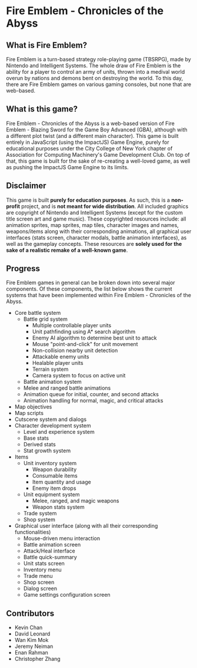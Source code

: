 Fire Emblem - Chronicles of the Abyss
=====================================

What is Fire Emblem?
--------------------
Fire Emblem is a turn-based strategy role-playing game (TBSRPG), made by
Nintendo and Intelligent Systems. The whole draw of Fire Emblem is the ability
for a player to control an army of units, thrown into a medival world overun by
nations and demons bent on destroying the world. To this day, there are Fire
Emblem games on various gaming consoles, but none that are web-based.


What is this game?
------------------
Fire Emblem - Chronicles of the Abyss is a web-based version of Fire Emblem -
Blazing Sword for the Game Boy Advanced (GBA), although with a different plot
twist (and a different main character). This game is built entirely in
JavaScript (using the ImpactJS) Game Engine, purely for educational purposes
under the City College of New York chapter of Association for Computing
Machinery's Game Development Club. On top of that, this game is built for the
sake of re-creating a well-loved game, as well as pushing the ImpactJS Game
Engine to its limits.


Disclaimer
----------
This game is built **purely for education purposes**. As such, this is a
**non-profit** project, and is **not meant for wide distribution**. All included
graphics are copyright of Nintendo and Intelligent Systems (except for the
custom title screen art and game music). These copyrighted resources include:
all animation sprites, map sprites, map tiles, character images and names,
weapons/items along with their corresponding animations, all graphical user
interfaces (stats screen, character modals, battle animation interfaces), as
well as the gameplay concepts. These resources are **solely used for the sake of
a realistic remake of a well-known game**.


Progress
--------
Fire Emblem games in general can be broken down into several major components.
Of these components, the list  below shows the current systems that have been
implemented within Fire Emblem - Chronicles of the Abyss.

* Core battle system
    * Battle grid system
        * Multiple controllable player units
        * Unit pathfinding using A* search algorithm
        * Enemy AI algorithm to determine best unit to attack
        * Mouse "point-and-click" for unit movement
        * Non-collision nearby unit detection
        * Attackable enemy units
        * Healable player units
        * Terrain system
        * Camera system to focus on active unit
    * Battle animation system
    * Melee and ranged battle animations
    * Animation queue for initial, counter, and second attacks
    * Animation handling for normal, magic, and critical attacks
* Map objectives
* Map scripts
* Cutscene system and dialogs
* Character development system
    * Level and experience system
    * Base stats
    * Derived stats
    * Stat growth system
* Items
    * Unit inventory system
        * Weapon durability
        * Consumable items
        * Item quantity and usage
        * Enemy item drops
    * Unit equipment system
        * Melee, ranged, and magic weapons
        * Weapon stats system
    * Trade system
    * Shop system
* Graphical user interface (along with all their corresponding functionalities)
    * Mouse-driven menu interaction
    * Battle animation screen
    * Attack/Heal interface
    * Battle quick-summary
    * Unit stats screen
    * Inventory menu
    * Trade menu
    * Shop screen
    * Dialog screen
    * Game settings configuration screen


Contributors
------------
* Kevin Chan
* David Leonard
* Wan Kim Mok
* Jeremy Neiman
* Enan Rahman
* Christopher Zhang
